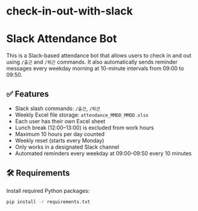 # check-in-out-with-slack

# Slack Attendance Bot

This is a Slack-based attendance bot that allows users to check in and out using `/출근` and `/퇴근` commands. It also automatically sends reminder messages every weekday morning at 10-minute intervals from 09:00 to 09:50.

## ✅ Features

- Slack slash commands: `/출근`, `/퇴근`
- Weekly Excel file storage: `attendance_MMDD_MMDD.xlsx`
- Each user has their own Excel sheet
- Lunch break (12:00–13:00) is excluded from work hours
- Maximum 10 hours per day counted
- Weekly reset (starts every Monday)
- Only works in a designated Slack channel
- Automated reminders every weekday at 09:00–09:50 every 10 minutes

## 🛠 Requirements

Install required Python packages:

```bash
pip install -r requirements.txt
